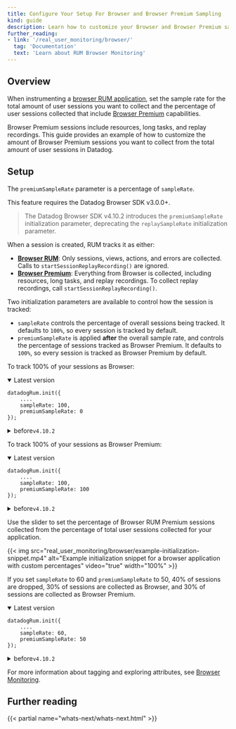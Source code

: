 ```yaml
---
title: Configure Your Setup For Browser and Browser Premium Sampling
kind: guide
description: Learn how to customize your Browser and Browser Premium sampling configuration.
further_reading:
- link: '/real_user_monitoring/browser/'
  tag: 'Documentation'
  text: 'Learn about RUM Browser Monitoring'
---
```


## Overview

When instrumenting a [browser RUM application][1], set the sample rate for the total amount of user sessions you want to collect and the percentage of user sessions collected that include [Browser Premium][2] capabilities.  

Browser Premium sessions include resources, long tasks, and replay recordings. This guide provides an example of how to customize the amount of Browser Premium sessions you want to collect from the total amount of user sessions in Datadog.

## Setup

The `premiumSampleRate` parameter is a percentage of `sampleRate`. 

This feature requires the Datadog Browser SDK v3.0.0+.

<blockquote class="alert alert-info">
The Datadog Browser SDK v4.10.2 introduces the <code>premiumSampleRate</code> initialization parameter, deprecating the <code>replaySampleRate</code> initialization parameter.
</blockquote>

When a session is created, RUM tracks it as either:

- [**Browser RUM**][2]: Only sessions, views, actions, and errors are collected. Calls to `startSessionReplayRecording()` are ignored.
- [**Browser Premium**][2]: Everything from Browser is collected, including resources, long tasks, and replay recordings. To collect replay recordings, call `startSessionReplayRecording()`.

Two initialization parameters are available to control how the session is tracked:

- `sampleRate` controls the percentage of overall sessions being tracked. It defaults to `100%`, so every session is tracked by default.
- `premiumSampleRate` is applied **after** the overall sample rate, and controls the percentage of sessions tracked as Browser Premium. It defaults to `100%`, so every session is tracked as Browser Premium by default.

To track 100% of your sessions as Browser:

<details open>
  <summary>Latest version</summary>

```
datadogRum.init({
    ....
    sampleRate: 100,
    premiumSampleRate: 0
});
```

</details>

<details>
  <summary>before<code>v4.10.2</code></summary>

```
datadogRum.init({
    ....
    sampleRate: 100,
    replaySampleRate: 0
});
```

</details>

To track 100% of your sessions as Browser Premium:

<details open="false">
  <summary>Latest version</summary>

```
datadogRum.init({
    ....
    sampleRate: 100,
    premiumSampleRate: 100
});
```

</details>

<details>
  <summary>before<code>v4.10.2</code></summary>

```
datadogRum.init({
    ....
    sampleRate: 100,
    replaySampleRate: 100
});
```

</details>

Use the slider to set the percentage of Browser RUM Premium sessions collected from the percentage of total user sessions collected for your application.

{{< img src="real_user_monitoring/browser/example-initialization-snippet.mp4" alt="Example initialization snippet for a browser application with custom percentages" video="true" width="100%" >}}

If you set `sampleRate` to 60 and `premiumSampleRate` to 50, 40% of sessions are dropped, 30% of sessions are collected as Browser, and 30% of sessions are collected as Browser Premium.

<details open>
  <summary>Latest version</summary>

```
datadogRum.init({
    ....
    sampleRate: 60,
    premiumSampleRate: 50
});
```

</details>

<details>
  <summary>before<code>v4.10.2</code></summary>

```
datadogRum.init({
    ....
    sampleRate: 60,
    replaySampleRate: 50
});
```

</details>

For more information about tagging and exploring attributes, see [Browser Monitoring][3].

## Further reading

{{< partial name="whats-next/whats-next.html" >}}

[1]: /real_user_monitoring/browser#setup
[2]: https://www.datadoghq.com/pricing/?product=real-user-monitoring--session-replay#real-user-monitoring--session-replay
[3]: /real_user_monitoring/browser#browser-and-browser-premium-sampling-configuration
